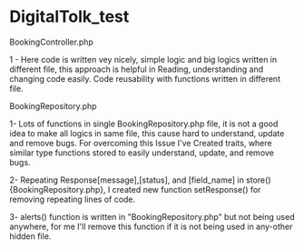 # DigitalTolk_test

BookingController.php

1 - Here code is written vey nicely, simple logic and big logics written in different file, this approach is helpful in Reading, understanding and changing code easily. Code reusability with functions written in different file.

BookingRepository.php

1- Lots of functions in single BookingRepository.php file, it is not a good idea to make all logics in same file, this cause hard to understand, update and remove bugs.
For overcoming this Issue I've Created traits, where similar type functions stored to easily understand, update, and remove bugs.

2- Repeating Response[message],[status], and [field_name] in store() {BookingRepository.php}, I created new function setResponse() for removing repeating lines of code.

3- alerts() function is written in "BookingRepository.php" but not being used anywhere, for me I'll remove this function if it is not being used in any-other hidden file.
 
